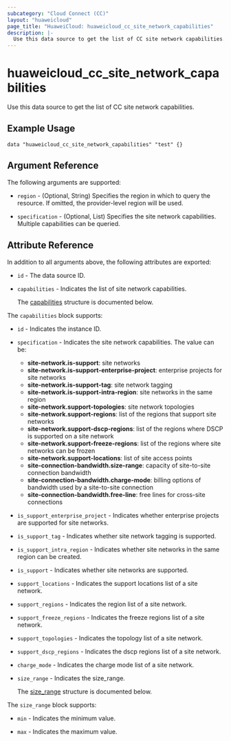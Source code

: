```yaml
---
subcategory: "Cloud Connect (CC)"
layout: "huaweicloud"
page_title: "HuaweiCloud: huaweicloud_cc_site_network_capabilities"
description: |-
  Use this data source to get the list of CC site network capabilities.
---
```


# huaweicloud_cc_site_network_capabilities

Use this data source to get the list of CC site network capabilities.

## Example Usage

```hcl
data "huaweicloud_cc_site_network_capabilities" "test" {}
```

## Argument Reference

The following arguments are supported:

* `region` - (Optional, String) Specifies the region in which to query the resource.
  If omitted, the provider-level region will be used.

* `specification` - (Optional, List) Specifies the site network capabilities. Multiple capabilities can be queried.

## Attribute Reference

In addition to all arguments above, the following attributes are exported:

* `id` - The data source ID.

* `capabilities` - Indicates the list of site network capabilities.

  The [capabilities](#capabilities_struct) structure is documented below.

<a name="capabilities_struct"></a>
The `capabilities` block supports:

* `id` - Indicates the instance ID.

* `specification` - Indicates the site network capabilities.
  The value can be:
  + **site-network.is-support**: site networks
  + **site-network.is-support-enterprise-project**: enterprise projects for site networks
  + **site-network.is-support-tag**: site network tagging
  + **site-network.is-support-intra-region**: site networks in the same region
  + **site-network.support-topologies**: site network topologies
  + **site-network.support-regions**: list of the regions that support site networks
  + **site-network.support-dscp-regions**: list of the regions where DSCP is supported on a site network
  + **site-network.support-freeze-regions**: list of the regions where site networks can be frozen
  + **site-network.support-locations**: list of site access points
  + **site-connection-bandwidth.size-range**: capacity of site-to-site connection bandwidth
  + **site-connection-bandwidth.charge-mode**: billing options of bandwidth used by a site-to-site connection
  + **site-connection-bandwidth.free-line**: free lines for cross-site connections

* `is_support_enterprise_project` - Indicates whether enterprise projects are supported for site networks.

* `is_support_tag` - Indicates whether site network tagging is supported.

* `is_support_intra_region` - Indicates whether site networks in the same region can be created.

* `is_support` - Indicates whether site networks are supported.

* `support_locations` - Indicates the support locations list of a site network.

* `support_regions` - Indicates the region list of a site network.

* `support_freeze_regions` - Indicates the freeze regions list of a site network.

* `support_topologies` - Indicates the topology list of a site network.

* `support_dscp_regions` - Indicates the dscp regions list of a site network.

* `charge_mode` - Indicates the charge mode list of a site network.

* `size_range` - Indicates the size_range.

  The [size_range](#capabilities_size_range_struct) structure is documented below.

<a name="capabilities_size_range_struct"></a>
The `size_range` block supports:

* `min` - Indicates the minimum value.

* `max` - Indicates the maximum value.
